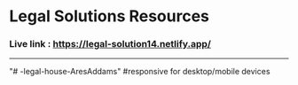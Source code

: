 # Legal Solutions Resources

### Live link : https://legal-solution14.netlify.app/



----------------

"# -legal-house-AresAddams" 
#responsive for desktop/mobile devices
